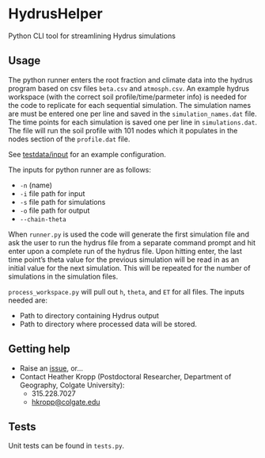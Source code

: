 # HydrusHelper
Python CLI tool for streamlining Hydrus simulations

## Usage
The python runner enters the root fraction and climate data into the hydrus
program based on csv files ``beta.csv`` and ``atmosph.csv``. An example hydrus
workspace (with the correct soil profile/time/parmeter info) is needed for the
code to replicate for each sequential simulation. The simulation names are must
be entered one per line and saved in the ``simulation_names.dat`` file. The time
points for each simulation is saved one per line in ``simulations.dat``.
The file will run the soil profile with 101 nodes which it populates in the
nodes section of the ``profile.dat`` file.

See [testdata/input](testdata/input) for an example configuration.

The inputs for python runner are as follows:
* ``-n`` (name)
* ``-i`` file path for input
* ``-s`` file path for simulations
* ``-o`` file path for output
* ``--chain-theta``

When ``runner.py`` is used the code will generate the first simulation file and
ask the user to run the hydrus file from a separate command prompt and hit enter
upon a complete run of the hydrus file. Upon hitting enter, the last time
point’s theta value for the previous simulation will be read in as an initial
value for the next simulation. This will be repeated for the number of
simulations in the simulation files.

``process_workspace.py`` will pull out ``h``, ``theta``, and ``ET`` for all
files. The inputs needed are:

* Path to directory containing Hydrus output
* Path to directory where processed data will be stored.

## Getting help

* Raise an [issue](https://github.com/erickpeirson/HydrusHelper/issues), or...
* Contact Heather Kropp (Postdoctoral Researcher, Department of Geography, Colgate University):
  * 315.228.7027
  * hkropp@colgate.edu

## Tests

Unit tests can be found in ``tests.py``.
